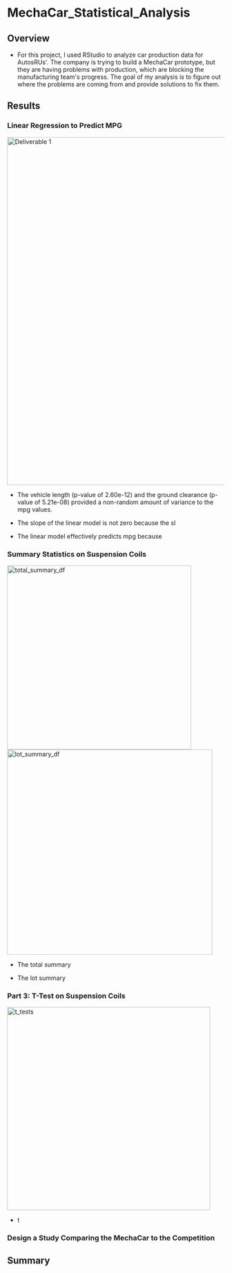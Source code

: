 # MechaCar_Statistical_Analysis

## Overview

- For this project, I used RStudio to analyze car production data for AutosRUs'. The company is trying to build a MechaCar prototype, but they are having problems with production, which are blocking the manufacturing team's progress. The goal of my analysis is to figure out where the problems are coming from and provide solutions to fix them. 


## Results

### Linear Regression to Predict MPG

<img width="805" alt="Deliverable 1" src="https://user-images.githubusercontent.com/111243284/206784611-8ad5abb6-e58a-4663-a036-8473ddddc24e.png">

- The vehicle length (p-value of 2.60e-12) and the ground clearance (p-value of 5.21e-08) provided a non-random amount of variance to the mpg values.

- The slope of the linear model is not zero because the sl

- The linear model effectively predicts mpg because



### Summary Statistics on Suspension Coils

<img width="426" alt="total_summary_df" src="https://user-images.githubusercontent.com/111243284/206785008-960da93e-d491-4766-82c5-de01d7f7bbef.png">


<img width="475" alt="lot_summary_df" src="https://user-images.githubusercontent.com/111243284/206785024-c09bfba3-c491-48a0-8ec1-7284f3b714f3.png">

- The total summary

- The lot summary



### Part 3: T-Test on Suspension Coils

<img width="470" alt="t_tests" src="https://user-images.githubusercontent.com/111243284/206785112-6464b67d-0044-4dde-8ec5-d7ae5c024288.png">


- t



### Design a Study Comparing the MechaCar to the Competition




## Summary




